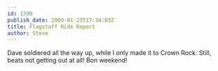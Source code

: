 ```yaml
---
id: 1390
publish_date: 2009-01-23T17:34:03Z
title: Flagstaff Ride Report
author: Steve
---
```

Dave soldiered all the way up, while I only made it to Crown Rock. Still, beats not getting out at all! Bon weekend!